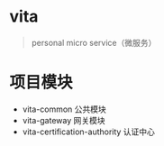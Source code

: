 # vita
> personal micro service（微服务）
# 项目模块
- vita-common 公共模块
- vita-gateway 网关模块
- vita-certification-authority 认证中心
